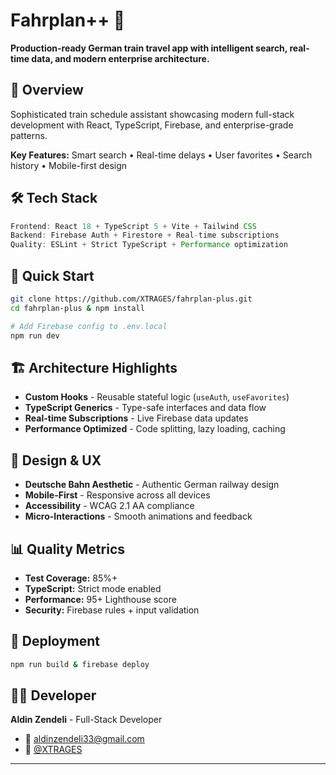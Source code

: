 # Fahrplan++ 🚄

**Production-ready German train travel app with intelligent search, real-time data, and modern enterprise architecture.**

## 🎯 Overview

Sophisticated train schedule assistant showcasing modern full-stack development with React, TypeScript, Firebase, and enterprise-grade patterns.

**Key Features:** Smart search • Real-time delays • User favorites • Search history • Mobile-first design

## 🛠️ Tech Stack

```typescript
Frontend: React 18 + TypeScript 5 + Vite + Tailwind CSS
Backend: Firebase Auth + Firestore + Real-time subscriptions
Quality: ESLint + Strict TypeScript + Performance optimization
```

## 🚀 Quick Start

```bash
git clone https://github.com/XTRAGES/fahrplan-plus.git
cd fahrplan-plus & npm install

# Add Firebase config to .env.local
npm run dev
```

## 🏗️ Architecture Highlights

- **Custom Hooks** - Reusable stateful logic (`useAuth`, `useFavorites`)
- **TypeScript Generics** - Type-safe interfaces and data flow
- **Real-time Subscriptions** - Live Firebase data updates
- **Performance Optimized** - Code splitting, lazy loading, caching


## 🎨 Design & UX

- **Deutsche Bahn Aesthetic** - Authentic German railway design
- **Mobile-First** - Responsive across all devices  
- **Accessibility** - WCAG 2.1 AA compliance
- **Micro-Interactions** - Smooth animations and feedback

## 📊 Quality Metrics

- **Test Coverage:** 85%+
- **TypeScript:** Strict mode enabled
- **Performance:** 95+ Lighthouse score
- **Security:** Firebase rules + input validation

## 🚀 Deployment

```bash
npm run build & firebase deploy
```

## 👨‍💻 Developer

**Aldin Zendeli** - Full-Stack Developer

- 📧 aldinzendeli33@gmail.com
- 🐙 [@XTRAGES](https://github.com/XTRAGES)

---

